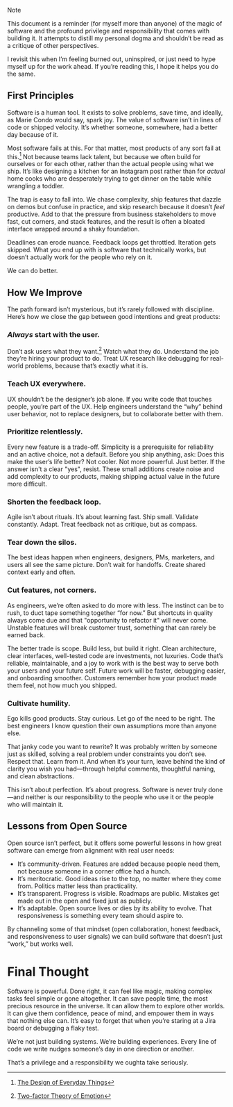 > [!NOTE]
> This document is a reminder (for myself more than anyone) of the magic of software and the profound privilege and responsibility that comes with building it. It attempts to distill my personal dogma and shouldn’t be read as a critique of other perspectives.
>
> I revisit this when I’m feeling burned out, uninspired, or just need to hype myself up for the work ahead. If you’re reading this, I hope it helps you do the same.

## First Principles

Software is a human tool. It exists to solve problems, save time, and ideally, as Marie Condo would say, spark joy. The value of software isn’t in lines of code or shipped velocity. It’s whether someone, somewhere, had a better day because of it.

Most software fails at this. For that matter, most products of any sort fail at this.[^1] Not because teams lack talent, but because we often build for ourselves or for each other, rather than the actual people using what we ship. It’s like designing a kitchen for an Instagram post rather than for _actual_ home cooks who are desperately trying to get dinner on the table while wrangling a toddler.

The trap is easy to fall into. We chase complexity, ship features that dazzle on demos but confuse in practice, and skip research because it doesn’t _feel_ productive. Add to that the pressure from business stakeholders to move fast, cut corners, and stack features, and the result is often a bloated interface wrapped around a shaky foundation.

Deadlines can erode nuance. Feedback loops get throttled. Iteration gets skipped. What you end up with is software that technically works, but doesn’t actually work for the people who rely on it.

We can do better.

## How We Improve

The path forward isn’t mysterious, but it’s rarely followed with discipline. Here’s how we close the gap between good intentions and great products:

### _Always_ start with the user.

Don’t ask users what they want.[^2] Watch what they do. Understand the job they’re hiring your product to do. Treat UX research like debugging for real-world problems, because that’s exactly what it is.

### Teach UX everywhere.

UX shouldn’t be the designer’s job alone. If you write code that touches people, you’re part of the UX. Help engineers understand the “why” behind user behavior, not to replace designers, but to collaborate better with them.

### Prioritize relentlessly.

Every new feature is a trade-off. Simplicity is a prerequisite for reliability and an active choice, not a default. Before you ship anything, ask: Does this make the user’s life better? Not cooler. Not more powerful. Just better. If the answer isn't a clear "yes", resist. These small additions create noise and add complexity to our products, making shipping actual value in the future more difficult.

### Shorten the feedback loop.

Agile isn’t about rituals. It’s about learning fast. Ship small. Validate constantly. Adapt. Treat feedback not as critique, but as compass.

### Tear down the silos.

The best ideas happen when engineers, designers, PMs, marketers, and users all see the same picture. Don’t wait for handoffs. Create shared context early and often.

### Cut features, not corners.

As engineers, we’re often asked to do more with less. The instinct can be to rush, to duct tape something together “for now.” But shortcuts in quality always come due and that "opportunity to refactor it" will never come. Unstable features will break customer trust, something that can rarely be earned back.

The better trade is scope. Build less, but build it right. Clean architecture, clear interfaces, well-tested code are investments, not luxuries. Code that’s reliable, maintainable, and a joy to work with is the best way to serve both your users and your future self. Future work will be faster, debugging easier, and onboarding smoother. Customers remember how your product made them feel, not how much you shipped.

### Cultivate humility.

Ego kills good products. Stay curious. Let go of the need to be right. The best engineers I know question their own assumptions more than anyone else.

That janky code you want to rewrite? It was probably written by someone just as skilled, solving a real problem under constraints you don’t see. Respect that. Learn from it. And when it’s your turn, leave behind the kind of clarity you wish you had—through helpful comments, thoughtful naming, and clean abstractions.

This isn’t about perfection. It’s about progress. Software is never truly done—and neither is our responsibility to the people who use it or the people who will maintain it.

## Lessons from Open Source

Open source isn’t perfect, but it offers some powerful lessons in how great software can emerge from alignment with real user needs:

- It’s community-driven. Features are added because people need them, not because someone in a corner office had a hunch.
- It’s meritocratic. Good ideas rise to the top, no matter where they come from. Politics matter less than practicality.
- It’s transparent. Progress is visible. Roadmaps are public. Mistakes get made out in the open and fixed just as publicly.
- It’s adaptable. Open source lives or dies by its ability to evolve. That responsiveness is something every team should aspire to.

By channeling some of that mindset (open collaboration, honest feedback, and responsiveness to user signals) we can build software that doesn’t just “work,” but works well.

# Final Thought

Software is powerful. Done right, it can feel like magic, making complex tasks feel simple or gone altogether. It can save people time, the most precious resource in the universe. It can allow them to explore other worlds. It can give them confidence, peace of mind, and empower them in ways that nothing else can. It’s easy to forget that when you’re staring at a Jira board or debugging a flaky test.

We’re not just building systems. We’re building experiences. Every line of code we write nudges someone’s day in one direction or another.

That’s a privilege and a responsibility we oughta take seriously.

[^1]: [The Design of Everyday Things](https://dl.icdst.org/pdfs/files4/4bb8d08a9b309df7d86e62ec4056ceef.pdf)
[^2]: [Two-factor Theory of Emotion](https://en.wikipedia.org/wiki/Two-factor_theory_of_emotion)
